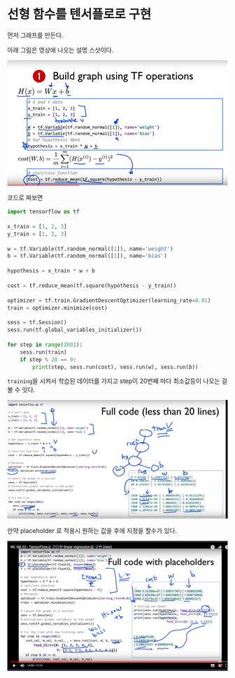 # 선형 함수를 텐서플로로 구현

먼저 그래프를 만든다.

아래 그림은 영상에 나오는 설명 스샷이다.

![](/assets/linearReg1.png)

코드로 짜보면

```py
import tensorflow as tf

x_train = [1, 2, 3]
y_train = [1, 2, 3]

w = tf.Variable(tf.random_normal([1]), name='weight')
b = tf.Variable(tf.random_normal([1]), name='bias')

hypothesis = x_train * w + b

cost = tf.reduce_mean(tf.square(hypothesis - y_train))

optimizer = tf.train.GradientDescentOptimizer(learning_rate=0.01)
train = optimizer.minimize(cost)

sess = tf.Session()
sess.run(tf.global_variables_initializer())

for step in range(2001):
    sess.run(train)
    if step % 20 == 0:
        print(step, sess.run(cost), sess.run(w), sess.run(b))
```

`training`을 시켜서 학습된 데이터를 가지고 step이 20번째 마다 최소값등이 나오는 걸 볼 수 잇다.

![](/assets/linearReg2.png)

만약 placeholder 로 적용시 원하는 값을 후에 지정을 할수가 있다. 

![](/assets/linearReg3.png)

